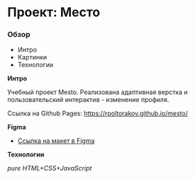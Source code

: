 # Проект: Место

### Обзор

* Интро
* Картинки
* Технологии

**Интро**

Учебный проект Mesto. Реализована адаптивная верстка и пользовательский интерактив - изменение профиля.

Ссылка на Github Pages: https://rpoltorakov.github.io/mesto/

**Figma**

* [Ссылка на макет в Figma](https://www.figma.com/file/2cn9N9jSkmxD84oJik7xL7/JavaScript.-Sprint-4?node-id=0%3A1)

**Технологии**

*pure HTML+CSS+JavaScript*
